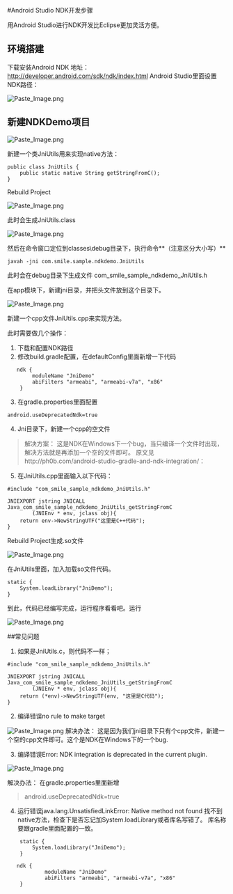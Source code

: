 #Android Studio NDK开发步骤

用Android Studio进行NDK开发比Eclipse更加灵活方便。

## 环境搭建
下载安装Android NDK
地址：http://developer.android.com/sdk/ndk/index.html
Android Studio里面设置NDK路径：

![Paste_Image.png](http://upload-images.jianshu.io/upload_images/1616478-db54db12d59f3d42.png?imageMogr2/auto-orient/strip%7CimageView2/2/w/1240)


## 新建NDKDemo项目

![Paste_Image.png](http://upload-images.jianshu.io/upload_images/1616478-2da83b5e223280cc.png?imageMogr2/auto-orient/strip%7CimageView2/2/w/1240)

新建一个类JniUtils用来实现native方法：

```
public class JniUtils {
    public static native String getStringFromC();
}
```

Rebuild Project

![Paste_Image.png](http://upload-images.jianshu.io/upload_images/1616478-9c66e9c875e70ba6.png?imageMogr2/auto-orient/strip%7CimageView2/2/w/1240)

此时会生成JniUtils.class

![Paste_Image.png](http://upload-images.jianshu.io/upload_images/1616478-5d079554c7ae14d4.png?imageMogr2/auto-orient/strip%7CimageView2/2/w/1240)

然后在命令窗口定位到classes\debug目录下，执行命令**（注意区分大小写）**

```
javah -jni com.smile.sample.ndkdemo.JniUtils
```

此时会在debug目录下生成文件 com_smile_sample_ndkdemo_JniUtils.h

在app模块下，新建jni目录，并把头文件放到这个目录下。

![Paste_Image.png](http://upload-images.jianshu.io/upload_images/1616478-ff0e3e8fa52964d2.png?imageMogr2/auto-orient/strip%7CimageView2/2/w/1240)

新建一个cpp文件JniUtils.cpp来实现方法。

此时需要做几个操作：
1. 下载和配置NDK路径
2. 修改build.gradle配置，在defaultConfig里面新增一下代码
```
   ndk {
        moduleName "JniDemo"
        abiFilters "armeabi", "armeabi-v7a", "x86"
    }
```
3. 在gradle.properties里面配置

```
android.useDeprecatedNdk=true
```
4. Jni目录下，新建一个cpp的空文件
> 解决方案：
> 这是NDK在Windows下一个bug，当只编译一个文件时出现，解决方法就是再添加一个空的文件即可。
> 原文见http://ph0b.com/android-studio-gradle-and-ndk-integration/：

5. 在JniUtils.cpp里面输入以下代码：

```
#include "com_smile_sample_ndkdemo_JniUtils.h"

JNIEXPORT jstring JNICALL Java_com_smile_sample_ndkdemo_JniUtils_getStringFromC
        (JNIEnv * env, jclass obj){
    return env->NewStringUTF("这里是C++代码");
}
```

Rebuild Project生成.so文件

![Paste_Image.png](http://upload-images.jianshu.io/upload_images/1616478-4c10a3c8cf44c6db.png?imageMogr2/auto-orient/strip%7CimageView2/2/w/1240)

在JniUtils里面，加入加载so文件代码。

```
static {
    System.loadLibrary("JniDemo");
}
```

到此，代码已经编写完成，运行程序看看吧。运行 

![Paste_Image.png](http://upload-images.jianshu.io/upload_images/1616478-5d85bdb76a983479.png?imageMogr2/auto-orient/strip%7CimageView2/2/w/1240)


##常见问题
1. 如果是JniUtils.c，则代码不一样；

```
#include "com_smile_sample_ndkdemo_JniUtils.h"

JNIEXPORT jstring JNICALL Java_com_smile_sample_ndkdemo_JniUtils_getStringFromC
        (JNIEnv * env, jclass obj){
    return (*env)->NewStringUTF(env, "这里是C代码");
}
```
  
2. 编译错误no rule to make target

![Paste_Image.png](http://upload-images.jianshu.io/upload_images/1616478-8d88929a2c5d2582.png?imageMogr2/auto-orient/strip%7CimageView2/2/w/1240)
解决办法：
这是因为我们jni目录下只有个cpp文件，新建一个空的cpp文件即可。这个是NDK在Windows下的一个bug.
  
3. 编译错误Error: NDK integration is deprecated in the current plugin.

![Paste_Image.png](http://upload-images.jianshu.io/upload_images/1616478-289d42606d9fe3e6.png?imageMogr2/auto-orient/strip%7CimageView2/2/w/1240)

解决办法：
在gradle.properties里面新增
>android.useDeprecatedNdk=true

4. 运行错误java.lang.UnsatisfiedLinkError: Native method not found
找不到native方法，检查下是否忘记加System.loadLibrary或者库名写错了。
库名称要跟gradle里面配置的一致。

```
    static {
        System.loadLibrary("JniDemo");
    }
```
```
   ndk {
            moduleName "JniDemo"
            abiFilters "armeabi", "armeabi-v7a", "x86"
    }
```